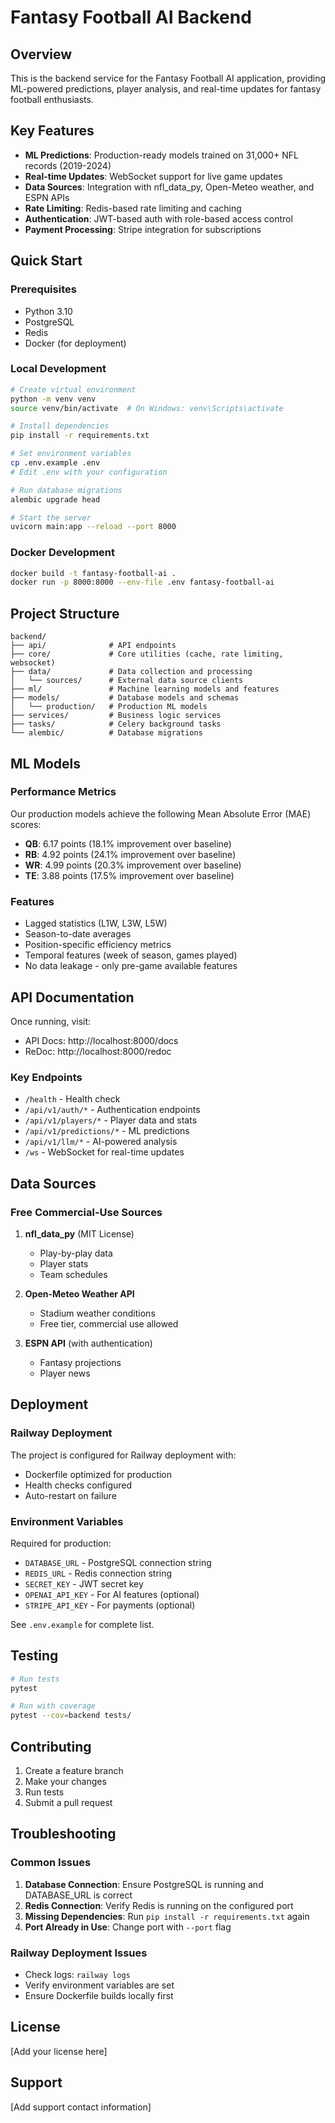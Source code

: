 # Fantasy Football AI Backend

## Overview
This is the backend service for the Fantasy Football AI application, providing ML-powered predictions, player analysis, and real-time updates for fantasy football enthusiasts.

## Key Features
- **ML Predictions**: Production-ready models trained on 31,000+ NFL records (2019-2024)
- **Real-time Updates**: WebSocket support for live game updates
- **Data Sources**: Integration with nfl_data_py, Open-Meteo weather, and ESPN APIs
- **Rate Limiting**: Redis-based rate limiting and caching
- **Authentication**: JWT-based auth with role-based access control
- **Payment Processing**: Stripe integration for subscriptions

## Quick Start

### Prerequisites
- Python 3.10
- PostgreSQL
- Redis
- Docker (for deployment)

### Local Development
```bash
# Create virtual environment
python -m venv venv
source venv/bin/activate  # On Windows: venv\Scripts\activate

# Install dependencies
pip install -r requirements.txt

# Set environment variables
cp .env.example .env
# Edit .env with your configuration

# Run database migrations
alembic upgrade head

# Start the server
uvicorn main:app --reload --port 8000
```

### Docker Development
```bash
docker build -t fantasy-football-ai .
docker run -p 8000:8000 --env-file .env fantasy-football-ai
```

## Project Structure
```
backend/
├── api/              # API endpoints
├── core/             # Core utilities (cache, rate limiting, websocket)
├── data/             # Data collection and processing
│   └── sources/      # External data source clients
├── ml/               # Machine learning models and features
├── models/           # Database models and schemas
│   └── production/   # Production ML models
├── services/         # Business logic services
├── tasks/            # Celery background tasks
└── alembic/          # Database migrations
```

## ML Models

### Performance Metrics
Our production models achieve the following Mean Absolute Error (MAE) scores:
- **QB**: 6.17 points (18.1% improvement over baseline)
- **RB**: 4.92 points (24.1% improvement over baseline)
- **WR**: 4.99 points (20.3% improvement over baseline)
- **TE**: 3.88 points (17.5% improvement over baseline)

### Features
- Lagged statistics (L1W, L3W, L5W)
- Season-to-date averages
- Position-specific efficiency metrics
- Temporal features (week of season, games played)
- No data leakage - only pre-game available features

## API Documentation
Once running, visit:
- API Docs: http://localhost:8000/docs
- ReDoc: http://localhost:8000/redoc

### Key Endpoints
- `/health` - Health check
- `/api/v1/auth/*` - Authentication endpoints
- `/api/v1/players/*` - Player data and stats
- `/api/v1/predictions/*` - ML predictions
- `/api/v1/llm/*` - AI-powered analysis
- `/ws` - WebSocket for real-time updates

## Data Sources

### Free Commercial-Use Sources
1. **nfl_data_py** (MIT License)
   - Play-by-play data
   - Player stats
   - Team schedules
   
2. **Open-Meteo Weather API**
   - Stadium weather conditions
   - Free tier, commercial use allowed
   
3. **ESPN API** (with authentication)
   - Fantasy projections
   - Player news

## Deployment

### Railway Deployment
The project is configured for Railway deployment with:
- Dockerfile optimized for production
- Health checks configured
- Auto-restart on failure

### Environment Variables
Required for production:
- `DATABASE_URL` - PostgreSQL connection string
- `REDIS_URL` - Redis connection string
- `SECRET_KEY` - JWT secret key
- `OPENAI_API_KEY` - For AI features (optional)
- `STRIPE_API_KEY` - For payments (optional)

See `.env.example` for complete list.

## Testing
```bash
# Run tests
pytest

# Run with coverage
pytest --cov=backend tests/
```

## Contributing
1. Create a feature branch
2. Make your changes
3. Run tests
4. Submit a pull request

## Troubleshooting

### Common Issues

1. **Database Connection**: Ensure PostgreSQL is running and DATABASE_URL is correct
2. **Redis Connection**: Verify Redis is running on the configured port
3. **Missing Dependencies**: Run `pip install -r requirements.txt` again
4. **Port Already in Use**: Change port with `--port` flag

### Railway Deployment Issues
- Check logs: `railway logs`
- Verify environment variables are set
- Ensure Dockerfile builds locally first

## License
[Add your license here]

## Support
[Add support contact information]